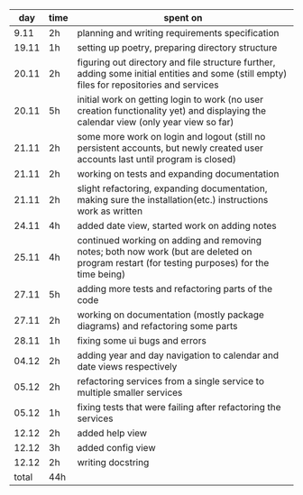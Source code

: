 | day  | time | spent on |
|------|------|----------|
| 9.11 | 2h   | planning and writing requirements specification |
| 19.11| 1h   | setting up poetry, preparing directory structure |
| 20.11| 2h   | figuring out directory and file structure further, adding some initial entities and some (still empty) files for repositories and services |
| 20.11| 5h   | initial work on getting login to work (no user creation functionality yet) and displaying the calendar view (only year view so far) |
| 21.11| 2h   | some more work on login and logout (still no persistent accounts, but newly created user accounts last until program is closed) |
| 21.11| 2h   | working on tests and expanding documentation |
| 21.11| 2h   | slight refactoring, expanding documentation, making sure the installation(etc.) instructions work as written |
| 24.11| 4h	  | added date view, started work on adding notes |
| 25.11| 4h   | continued working on adding and removing notes; both now work (but are deleted on program restart (for testing purposes) for the time being) |
| 27.11| 5h   | adding more tests and refactoring parts of the code |
| 27.11| 2h   | working on documentation (mostly package diagrams) and refactoring some parts |
| 28.11| 1h   | fixing some ui bugs and errors |
| 04.12| 2h   | adding year and day navigation to calendar and date views respectively |
| 05.12| 2h   | refactoring services from a single service to multiple smaller services |
| 05.12| 1h   | fixing tests that were failing after refactoring the services |
| 12.12| 2h   | added help view |
| 12.12| 3h   | added config view |
| 12.12| 2h   | writing docstring |
| total| 44h  | |
